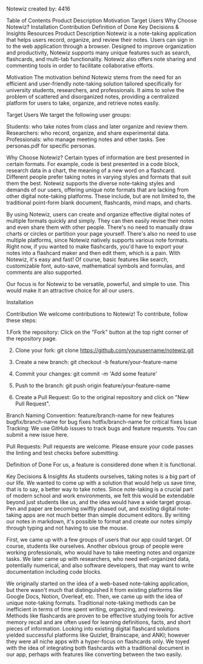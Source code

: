 Notewiz
created by: 4416

Table of Contents
Product Description
Motivation
Target Users
Why Choose Notewiz?
Installation
Contribution
Definition of Done
Key Decisions & Insights
Resources
Product Description
Notewiz is a note-taking application that helps users record, organize, and review their notes. Users can sign in to the web application through a browser. Designed to improve organization and productivity, Notewiz supports many unique features such as search, flashcards, and multi-tab functionality. Notewiz also offers note sharing and commenting tools in order to facilitate collaborative efforts.

Motivation
The motivation behind Notewiz stems from the need for an efficient and user-friendly note-taking solution tailored specifically for university students, researchers, and professionals. It aims to solve the problem of scattered and disorganized notes, providing a centralized platform for users to take, organize, and retrieve notes easily.

Target Users
We target the following user groups:

Students: who take notes from class and later organize and review them.
Researchers: who record, organize, and share experimental data.
Professionals: who manage meeting notes and other tasks.
See personas.pdf for specific personas.

Why Choose Notewiz?
Certain types of information are best presented in certain formats. For example, code is best presented in a code block, research data in a chart, the meaning of a new word on a flashcard. Different people prefer taking notes in varying styles and formats that suit them the best. Notewiz supports the diverse note-taking styles and demands of our users, offering unique note formats that are lacking from other digital note-taking platforms. These include, but are not limited to, the traditional point-form blank document, flashcards, mind maps, and charts.

By using Notewiz, users can create and organize effective digital notes of multiple formats quickly and simply. They can then easily revise their notes and even share them with other people. There's no need to manually draw charts or circles or partition your page yourself. There's also no need to use multiple platforms, since Notewiz natively supports various note formats. Right now, if you wanted to make flashcards, you'd have to export your notes into a flashcard maker and then edit them, which is a pain. With Notewiz, it's easy and fast! Of course, basic features like search, customizable font, auto-save, mathematical symbols and formulas, and comments are also supported.

Our focus is for Notewiz to be versatile, powerful, and simple to use. This would make it an attractive choice for all our users.

Installation


Contribution
We welcome contributions to Notewiz! To contribute, follow these steps:

1.Fork the repository: Click on the "Fork" button at the top right corner of the repository page.

2. Clone your fork:
    git clone https://github.com/yourusername/notewiz.git

3. Create a new branch:
    git checkout -b feature/your-feature-name

4. Commit your changes:
    git commit -m 'Add some feature'

5. Push to the branch:
    git push origin feature/your-feature-name

6. Create a Pull Request: Go to the original repository and click on "New Pull Request".

Branch Naming Convention:
feature/branch-name for new features
bugfix/branch-name for bug fixes
hotfix/branch-name for critical fixes
Issue Tracking:
We use GitHub issues to track bugs and feature requests. You can submit a new issue here.

Pull Requests:
Pull requests are welcome. Please ensure your code passes the linting and test checks before submitting.

Definition of Done
For us, a feature is considered done when it is functional.

Key Decisions & Insights
As students ourselves, taking notes is a big part of our life. We wanted to come up with a solution that would help us save time, that is to say, a better way to take notes. Since note-taking is a crucial part of modern school and work environments, we felt this would be extendable beyond just students like us, and the idea would have a wide target group. Pen and paper are becoming swiftly phased out, and existing digital note-taking apps are not much better than simple document editors. By writing our notes in markdown, it's possible to format and create our notes simply through typing and not having to use the mouse.

First, we came up with a few groups of users that our app could target. Of course, students like ourselves. Another obvious group of people were working professionals, who would have to take meeting notes and organize tasks. We later came up with researchers, who need well-organized data, potentially numerical, and also software developers, that may want to write documentation including code blocks.

We originally started on the idea of a web-based note-taking application, but there wasn't much that distinguished it from existing platforms like Google Docs, Notion, Overleaf, etc. Then, we came up with the idea of unique note-taking formats. Traditional note-taking methods can be inefficient in terms of time spent writing, organizing, and reviewing. Methods like flashcards are proven to be effective studying tools for active memory recall and are often used for learning definitions, facts, and short pieces of information. Looking into existing digital flashcard solutions yielded successful platforms like Quizlet, Brainscape, and ANKI; however they were all niche apps with a hyper-focus on flashcards only. We toyed with the idea of integrating both flashcards with a traditional document in our app, perhaps with features like converting between the two easily.